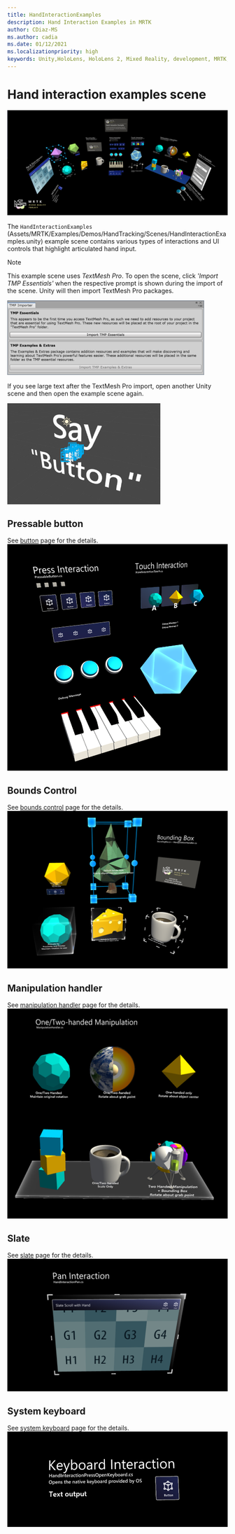 ```yaml
---
title: HandInteractionExamples
description: Hand Interaction Examples in MRTK
author: CDiaz-MS
ms.author: cadia
ms.date: 01/12/2021
ms.localizationpriority: high
keywords: Unity,HoloLens, HoloLens 2, Mixed Reality, development, MRTK, Hand Interactions, Bounds Control, Pressable Buttons,
---
```


# Hand interaction examples scene

![Hand Interaction Examples 1](../images/MRTK_Examples.png)

The `HandInteractionExamples` (Assets/MRTK/Examples/Demos/HandTracking/Scenes/HandInteractionExamples.unity) example scene contains various types of interactions and UI controls that highlight articulated hand input.

> [!NOTE]
> This example scene uses *TextMesh Pro*. To open the scene, click *'Import TMP Essentials'* when the respective prompt is shown during the import of the scene. Unity will then import TextMesh Pro packages.

<img src="../images/hand-interaction-examples/MRTK_Examples_TMP2.png" width="450" alt="Example TMP2">

If you see large text after the TextMesh Pro import, open another Unity scene and then open the example scene again.

<img src="../images/hand-interaction-examples/MRTK_Examples_TMP1.png" width="350" alt="Example TMP1">

## Pressable button

See [button](../ux-building-blocks/button.md) page for the details.
![Hand Interaction Examples 2](../images/hand-interaction-examples/MRTK_Examples_PressTouch.png)

## Bounds Control

See [bounds control](../ux-building-blocks/bounds-control.md) page for the details.
![Hand Interaction Examples 3](../images/hand-interaction-examples/MRTK_Examples_BoundingBox.png)

## Manipulation handler

See [manipulation handler](../ux-building-blocks/manipulation-handler.md) page for the details.
![Hand Interaction Examples](../images/hand-interaction-examples/MRTK_Examples_Manipulation.png)

## Slate

See [slate](../ux-building-blocks/slate.md) page for the details.
![Hand Interaction Examples Slate](../images/hand-interaction-examples/MRTK_Examples_Slate.png)

## System keyboard

See [system keyboard](../ux-building-blocks/system-keyboard.md) page for the details.
![Hand Interaction Examples Keyboard](../images/hand-interaction-examples/MRTK_Examples_Keyboard.png)
